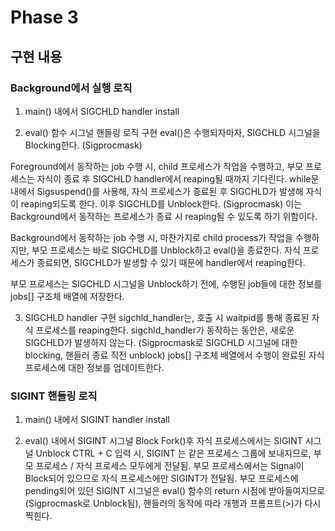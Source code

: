 # Phase 3
## 구현 내용
### Background에서 실행 로직
1. main() 내에서 SIGCHLD handler install

2. eval() 함수 시그널 핸들링 로직 구현
eval()은 수행되자마자, SIGCHLD 시그널을 Blocking한다. (Sigprocmask)

Foreground에서 동작하는 job 수행 시, child 프로세스가 작업을 수행하고, 부모 프로세스는 자식이 종료 후 SIGCHLD handler에서 reaping될 때까지 기다린다. while문 내에서 Sigsuspend()를 사용해, 자식 프로세스가 종료된 후 SIGCHLD가 발생해 자식이 reaping되도록 한다. 이후 SIGCHLD를 Unblock한다. (Sigprocmask) 이는 Background에서 동작하는 프로세스가 종료 시 reaping될 수 있도록 하기 위함이다.

Background에서 동작하는 job 수행 시, 마찬가지로 child process가 작업을 수행하지만, 부모 프로세스는 바로 SIGCHLD를 Unblock하고 eval()을 종료한다. 자식 프로세스가 종료되면, SIGCHLD가 발생할 수 있기 때문에 handler에서 reaping한다.

부모 프로세스는 SIGCHLD 시그널을 Unblock하기 전에, 수행된 job들에 대한 정보를 jobs[] 구조체 배열에 저장한다.

3. SIGCHLD handler 구현
sigchld_handler는, 호출 시 waitpid를 통해 종료된 자식 프로세스를 reaping한다.
sigchld_handler가 동작하는 동안은, 새로운 SIGCHLD가 발생하지 않는다. (Sigprocmask로 SIGCHLD 시그널에 대한 blocking, 핸들러 종료 직전 unblock)
jobs[] 구조체 배열에서 수행이 완료된 자식 프로세스에 대한 정보를 업데이트한다.

### SIGINT 핸들링 로직
1. main() 내에서 SIGINT handler install

2. eval() 내에서 SIGINT 시그널 Block
Fork()후 자식 프로세스에서는 SIGINT 시그널 Unblock
CTRL + C 입력 시, SIGINT 는 같은 프로세스 그룹에 보내지므로, 부모 프로세스 / 자식 프로세스 모두에게 전달됨. 부모 프로세스에서는 Signal이 Block되어 있으므로 자식 프로세스에만 SIGINT가 전달됨.
부모 프로세스에 pending되어 있던 SIGINT 시그널은 eval() 함수의 return 시점에 받아들여지므로 (Sigprocmask로 Unblock됨), 핸들러의 동작에 따라 개행과 프롬프트(>)가 다시 찍힌다.

